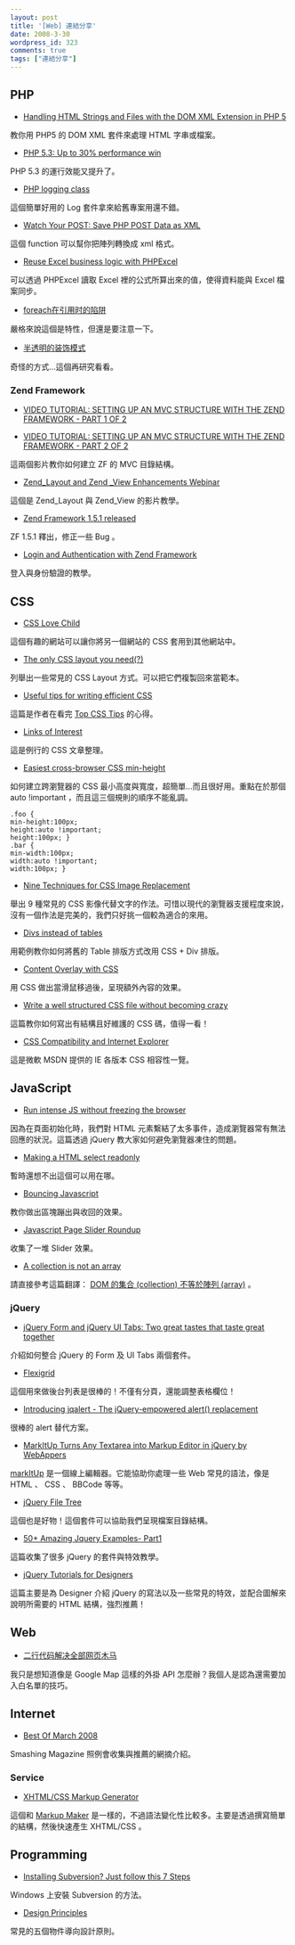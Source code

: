 ```yaml
---
layout: post
title: '[Web] 連結分享'
date: 2008-3-30
wordpress_id: 323
comments: true
tags: ["連結分享"]
---
```


<!--more-->

## PHP

* [Handling HTML Strings and Files with the DOM XML Extension in PHP 5](http://www.devshed.com/c/a/PHP/Handling-HTML-Strings-and-Files-with-the-DOM-XML-Extension-in-PHP-5/)

教你用 PHP5 的 DOM XML 套件來處理 HTML 字串或檔案。

* [PHP 5.3: Up to 30% performance win](http://schlueters.de/blog/archives/68-PHP-5.3-Up-to-30-performance-win.html)

PHP 5.3 的運行效能又提升了。

* [PHP logging class](http://urbanoalvarez.es/blog/2008/03/21/php-logging-class/)

這個簡單好用的 Log 套件拿來給舊專案用還不錯。

* [Watch Your POST: Save PHP POST Data as XML](http://php.dzone.com/news/watch-your-post-save-php-post-)

這個 function 可以幫你把陣列轉換成 xml 格式。

* [Reuse Excel business logic with PHPExcel](http://blog.maartenballiauw.be/post/2008/03/Reuse-Excel-business-logic-with-PHPExcel.aspx)

可以透過 PHPExcel 讀取 Excel 裡的公式所算出來的值，使得資料能與 Excel 檔案同步。

* [foreach在引用时的陷阱](http://hi.baidu.com/thinkinginlamp/blog/item/2fd89e51bc60e62043a75b4d.html)

嚴格來說這個是特性，但還是要注意一下。

* [半透明的装饰模式](http://hi.baidu.com/thinkinginlamp/blog/item/17f882261608c3138b82a12f.html)

奇怪的方式...這個再研究看看。



###  Zend Framework

* [VIDEO TUTORIAL: SETTING UP AN MVC STRUCTURE WITH THE ZEND FRAMEWORK - PART 1 OF 2](http://www.killerphp.com/zend-framework/videos/mvc-zend-part-1.php)

* [VIDEO TUTORIAL: SETTING UP AN MVC STRUCTURE WITH THE ZEND FRAMEWORK - PART 2 OF 2](http://www.killerphp.com/zend-framework/videos/mvc-zend-part-2.php)

這兩個影片教你如何建立 ZF 的 MVC 目錄結構。

* [Zend_Layout and Zend _View Enhancements Webinar](http://devzone.zend.com/article/3311-Zend_Layout-and-Zend-_View-Enhancements-Webinar)

這個是 Zend_Layout 與 Zend_View 的影片教學。

* [Zend Framework 1.5.1 released](http://www.zendframeworkinaction.com/2008/03/27/zend-framework-151-released/)

ZF 1.5.1 釋出，修正一些 Bug 。

* [Login and Authentication with Zend Framework](http://weierophinney.net/matthew/archives/165-Login-and-Authentication-with-Zend-Framework.html)

登入與身份驗證的教學。



## CSS

* [CSS Love Child](http://www.themaninblue.com/experiment/CSSLoveChild/)

這個有趣的網站可以讓你將另一個網站的 CSS 套用到其他網站中。

* [The only CSS layout you need(?)](http://www.strictlycss.com/articles/article/40/the-only-css-layout-you-need)

列舉出一些常見的 CSS Layout 方式。可以把它們複製回來當範本。

* [Useful tips for writing efficient CSS](http://www.456bereastreet.com/archive/200610/useful_tips_for_writing_efficient_css/)

這篇是作者在看完 [Top CSS Tips](http://www.snook.ca/archives/html_and_css/top_css_tips/) 的心得。

* [Links of Interest](http://css-tricks.com/links-of-interest-23/)

這是例行的 CSS 文章整理。

* [Easiest cross-browser CSS min-height](http://www.hackszine.com/blog/archive/2008/03/easiest_crossbrowser_css_minhe.html)

如何建立跨瀏覽器的 CSS 最小高度與寬度，超簡單...而且很好用。重點在於那個 auto !important ，而且這三個規則的順序不能亂調。

```
.foo {
min-height:100px;
height:auto !important;
height:100px; }
.bar {
min-width:100px;
width:auto !important;
width:100px; }

```

* [Nine Techniques for CSS Image Replacement](http://css-tricks.com/nine-techniques-for-css-image-replacement/)

舉出 9 種常見的 CSS 影像代替文字的作法。可惜以現代的瀏覽器支援程度來說，沒有一個作法是完美的，我們只好挑一個較為適合的來用。

* [Divs instead of tables](http://nunos.zi-yu.com/?p=81)

用範例教你如何將舊的 Table 排版方式改用 CSS + Div 排版。

* [Content Overlay with CSS](http://snook.ca/archives/html_and_css/content_overlay_css/)

用 CSS 做出當滑鼠移過後，呈現額外內容的效果。

* [ Write a well structured CSS file without becoming crazy](http://woork.blogspot.com/2008/03/write-well-structured-css-file-without.html)

這篇教你如何寫出有結構且好維護的 CSS 碼，值得一看！

* [CSS Compatibility and Internet Explorer](http://msdn2.microsoft.com/en-us/library/cc351024(VS.85).aspx)

這是微軟 MSDN 提供的 IE 各版本 CSS 相容性一覽。



## JavaScript

* [Run intense JS without freezing the browser](http://www.thinkingphp.org/2008/03/23/run-intense-js-without-freezing-the-browser/)

因為在頁面初始化時，我們對 HTML 元素繫結了太多事件，造成瀏覽器常有無法回應的狀況。這篇透過 jQuery 教大家如何避免瀏覽器凍住的問題。

* [Making a HTML select readonly](http://techeyes.blogspot.com/2007/11/making-html-select-readonly.html)

暫時還想不出這個可以用在哪。

* [Bouncing Javascript](http://www.dtsn.co.uk/2008/03/26/bouncing-javascript-tutorial/)

教你做出區塊蹦出與收回的效果。

* [Javascript Page Slider Roundup](http://css-tricks.com/javascript-page-slider-roundup/)

收集了一堆 Slider 效果。

* [A collection is not an array](http://www.sitepoint.com/blogs/2008/03/19/a-collection-is-not-an-array/)

請直接參考這篇翻譯： [DOM 的集合 (collection) 不等於陣列 (array)](http://www.hkpug.net/node/244) 。



### jQuery

* [jQuery Form and jQuery UI Tabs: Two great tastes that taste great together](http://blogs.pathf.com/agileajax/2008/03/jquery-form-and.html)

介紹如何整合 jQuery 的 Form 及 UI Tabs 兩個套件。

* [Flexigrid](http://webplicity.net/flexigrid/)

這個用來做後台列表是很棒的！不僅有分頁，還能調整表格欄位！

* [Introducing jqalert - The jQuery-empowered alert() replacement](http://www.jondavis.net/blog/post/2008/03/jqalert---The-jQuery-empowered-alert()-replacement.aspx)

很棒的 alert 替代方案。

* [MarkItUp Turns Any Textarea into Markup Editor in jQuery by WebAppers](http://www.webappers.com/2008/03/27/markitup-turns-any-textarea-into-markup-editor-in-jquery/)

[markItUp](http://markitup.jaysalvat.com/) 是一個線上編輯器。它能協助你處理一些 Web 常見的語法，像是 HTML 、 CSS 、 BBCode 等等。

* [jQuery File Tree](http://abeautifulsite.net/notebook.php?article=58)

這個也是好物！這個套件可以協助我們呈現檔案目錄結構。

* [50+ Amazing Jquery Examples- Part1](http://www.noupe.com/jquery/50-amazing-jquery-examples-part1.html)

這篇收集了很多 jQuery 的套件與特效教學。

* [jQuery Tutorials for Designers](http://www.webdesignerwall.com/tutorials/jquery-tutorials-for-designers/)

這篇主要是為 Designer 介紹 jQuery 的寫法以及一些常見的特效，並配合圖解來說明所需要的 HTML 結構，強烈推薦！



## Web

* [二行代码解决全部网页木马](http://www.blueidea.com/tech/web/2008/5575.asp)

我只是想知道像是 Google Map 這樣的外掛 API 怎麼辦？我個人是認為還需要加入白名單的技巧。



## Internet

* [Best Of March 2008](http://www.smashingmagazine.com/2008/03/27/best-of-march-2008/)

Smashing Magazine 照例會收集與推薦的網摘介紹。



###  Service

* [XHTML/CSS Markup Generator](http://lab.xms.pl/markup-generator/)

這個和 [Markup Maker](http://www.accessify.com/tools-and-wizards/developer-tools/markup-maker/) 是一樣的，不過語法變化性比較多。主要是透過撰寫簡單的結構，然後快速產生 XHTML/CSS 。



## Programming

* [Installing Subversion? Just follow this 7 Steps](http://lijinjoseji.wordpress.com/2008/03/24/installing-subversion-just-follow-this-7-steps/)

Windows 上安裝 Subversion 的方法。

* [ Design Principles](http://www.oodesign.com/design-principles.html)

常見的五個物件導向設計原則。


